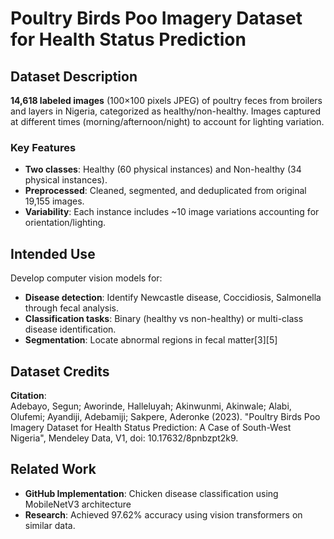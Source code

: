 # Poultry Birds Poo Imagery Dataset for Health Status Prediction

## Dataset Description
**14,618 labeled images** (100×100 pixels JPEG) of poultry feces from broilers and layers in Nigeria, categorized as healthy/non-healthy. Images captured at different times (morning/afternoon/night) to account for lighting variation.

### Key Features
- **Two classes**: Healthy (60 physical instances) and Non-healthy (34 physical instances).
- **Preprocessed**: Cleaned, segmented, and deduplicated from original 19,155 images.
- **Variability**: Each instance includes ~10 image variations accounting for orientation/lighting.

## Intended Use
Develop computer vision models for:
- **Disease detection**: Identify Newcastle disease, Coccidiosis, Salmonella through fecal analysis.
- **Classification tasks**: Binary (healthy vs non-healthy) or multi-class disease identification.
- **Segmentation**: Locate abnormal regions in fecal matter[3][5]


## Dataset Credits
**Citation**:  
Adebayo, Segun; Aworinde, Halleluyah; Akinwunmi, Akinwale; Alabi, Olufemi; Ayandiji, Adebamiji; Sakpere, Aderonke (2023). "Poultry Birds Poo Imagery Dataset for Health Status Prediction: A Case of South-West Nigeria", Mendeley Data, V1, doi: 10.17632/8pnbzpt2k9.

## Related Work
- **GitHub Implementation**: Chicken disease classification using MobileNetV3 architecture
- **Research**: Achieved 97.62% accuracy using vision transformers on similar data.

